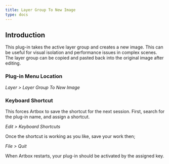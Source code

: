 ```yaml
---
title: Layer Group To New Image
type: docs
---
```


## Introduction

This plug-in takes the active layer group and creates a new image. This can be useful for visual isolation and performance issues in complex scenes. The layer group can be copied and pasted back into the original image after editing.

### Plug-in Menu Location

_Layer > Layer Group To New Image_

### Keyboard Shortcut

This forces Artbox to save the shortcut for the next session. First, search for the plug-in name, and assign a shortcut.

_Edit > Keyboard Shortcuts_

Once the shortcut is working as you like, save your work then;  

_File > Quit_

When Artbox restarts, your plug-in should be activated by the assigned key.
